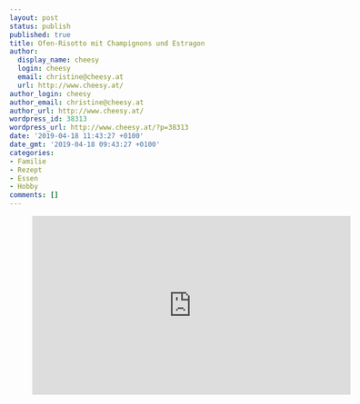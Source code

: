 ```yaml
---
layout: post
status: publish
published: true
title: Ofen-Risotto mit Champignons und Estragon
author:
  display_name: cheesy
  login: cheesy
  email: christine@cheesy.at
  url: http://www.cheesy.at/
author_login: cheesy
author_email: christine@cheesy.at
author_url: http://www.cheesy.at/
wordpress_id: 38313
wordpress_url: http://www.cheesy.at/?p=38313
date: '2019-04-18 11:43:27 +0100'
date_gmt: '2019-04-18 09:43:27 +0100'
categories:
- Familie
- Rezept
- Essen
- Hobby
comments: []
---
```

<figure>
<iframe width="560" height="315" src="https://www.youtube.com/embed/s3L6jLrrlyk" title="YouTube video player" frameborder="0" allow="accelerometer; autoplay; clipboard-write; encrypted-media; gyroscope; picture-in-picture" allowfullscreen></iframe>
</figure>
